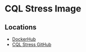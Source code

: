 # CQL Stress Image

## Locations

- [DockerHub](https://hub.docker.com/r/scylladb/cql-stress)
- [CQL Stress GitHub](https://github.com/scylladb/cql-stress)
